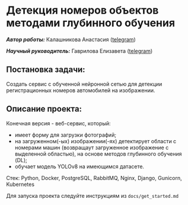# Детекция номеров объектов методами глубинного обучения

***Автор работы:*** Калашникова Анастасия ([telegram](https://t.me/kalassnikovaa))

***Научный руководитель:*** Гаврилова Елизавета ([telegram](https://t.me/lizvladii))

## Постановка задачи:

Создать сервис с обученной нейронной сетью для детекции регистрационных номеров автомобилей на изображении.

## Описание проекта:

Конечная версия - веб-сервис, который:
- имеет форму для загрузки фотографий;
- на загруженном(-ых) изображении(-ях) детектирует области с номерами машин (возвращаут загруженное изображение с выделенной областью), на основе методов глубинного обучения (DL);
- обучает модель YOLOv8 на имеющимся датасете.

Стек: Python, Docker, PostgreSQL, RabbitMQ, Nginx, Django, Gunicorn, Kubernetes

Для запуска проекта следуйте инструкциям из `docs/get_started.md`